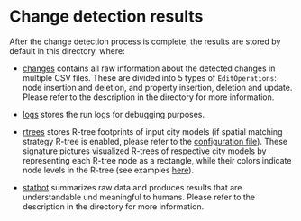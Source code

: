 # Change detection results

After the change detection process is complete, the results are stored by default in this directory, where:

+   [changes](changes) contains all raw information about the detected changes in multiple CSV files. 
    These are divided into 5 types of ``EditOperations``: node insertion and deletion, 
    and property insertion, deletion and update. 
    Please refer to the description in the directory for more information.
    
+   [logs](logs) stores the run logs for debugging purposes.

+   [rtrees](rtrees) stores R-tree footprints of input city models 
    (if spatial matching strategy R-tree is enabled, please refer to the [configuration file](../config)).
    These signature pictures visualized R-trees of respective city models 
    by representing each R-tree node as a rectangle, 
    while their colors indicate node levels in the R-tree (see examples [here](../resources/Berlin_M10.png)).
    
+   [statbot](statbot) summarizes raw data and produces results that are understandable und meaningful to humans.
    Please refer to the description in the directory for more information.